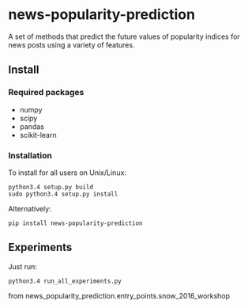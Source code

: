 # news-popularity-prediction
A set of methods that predict the future values of popularity indices for news posts using a variety of features.

Install
-------
### Required packages
- numpy
- scipy
- pandas
- scikit-learn

### Installation
To install for all users on Unix/Linux:

    python3.4 setup.py build
    sudo python3.4 setup.py install
  
Alternatively:

    pip install news-popularity-prediction
    
Experiments
-----------

Just run:

    python3.4 run_all_experiments.py
    
from news_popularity_prediction.entry_points.snow_2016_workshop